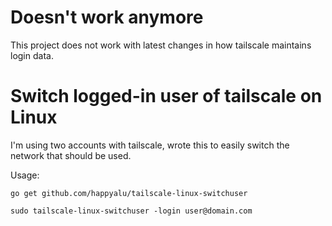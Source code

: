 # Doesn't work anymore

This project does not work with latest changes in how tailscale maintains login data.

# Switch logged-in user of tailscale on Linux

I'm using two accounts with tailscale, wrote this to easily switch the network that should be used.

Usage:

```
go get github.com/happyalu/tailscale-linux-switchuser

sudo tailscale-linux-switchuser -login user@domain.com
```
